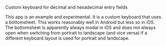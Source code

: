 Custom keyboard for decimal and hexadecimal entry fields

This app is an example and experimental.
It is a custom keyboard that uses a bottomsheet.
This works reasonably well in Android but less so in iOS.
The bottomsheet is apparently always modal in iOS and does not always open when switching from
portrait to landscape (and vice versa) if a different keyboard layout is used for portrait and landscape.
